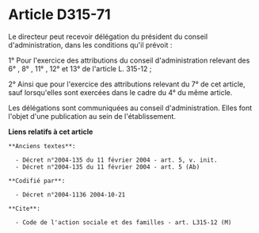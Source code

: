 # Article D315-71

Le directeur peut recevoir délégation du président du conseil d'administration, dans les conditions qu'il prévoit :

1° Pour l'exercice des attributions du conseil d'administration relevant des 6° , 8° , 11° , 12° et 13° de l'article L.
315-12 ;

2° Ainsi que pour l'exercice des attributions relevant du 7° de cet article, sauf lorsqu'elles sont exercées dans le cadre du
4° du même article.

Les délégations sont communiquées au conseil d'administration. Elles font l'objet d'une publication au sein de
l'établissement.

**Liens relatifs à cet article**

	**Anciens textes**:

	  - Décret n°2004-135 du 11 février 2004 - art. 5, v. init.
	  - Décret n°2004-135 du 11 février 2004 - art. 5 (Ab)

	**Codifié par**:

	  - Décret n°2004-1136 2004-10-21

	**Cite**:

	  - Code de l'action sociale et des familles - art. L315-12 (M)

